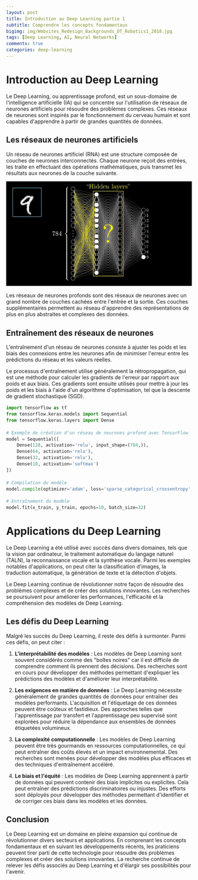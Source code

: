 ```yaml
---
layout: post
title: Introduction au Deep Learning partie 1
subtitle: Comprendre les concepts fondamentaux
bigimg: img/Websites_Redesign_Backgrounds_DT_Robotics1_2018.jpg
tags: [Deep Learning, AI, Neural Networks]
comments: true
categories: deep-learning
---
```


# Introduction au Deep Learning

Le Deep Learning, ou apprentissage profond, est un sous-domaine de l'intelligence artificielle (IA) qui se concentre sur l'utilisation de réseaux de neurones artificiels pour résoudre des problèmes complexes. Ces réseaux de neurones sont inspirés par le fonctionnement du cerveau humain et sont capables d'apprendre à partir de grandes quantités de données.

## Les réseaux de neurones artificiels

Un réseau de neurones artificiel (RNA) est une structure composée de couches de neurones interconnectés. Chaque neurone reçoit des entrées, les traite en effectuant des opérations mathématiques, puis transmet les résultats aux neurones de la couche suivante.


<img src="/img/neural_net.gif" alt="Neural Network Architecture" title="Architecture d'un Réseau de Neurone: source 3Blue1Brown">


Les réseaux de neurones profonds sont des réseaux de neurones avec un grand nombre de couches cachées entre l'entrée et la sortie. Ces couches supplémentaires permettent au réseau d'apprendre des représentations de plus en plus abstraites et complexes des données.

## Entraînement des réseaux de neurones

L'entraînement d'un réseau de neurones consiste à ajuster les poids et les biais des connexions entre les neurones afin de minimiser l'erreur entre les prédictions du réseau et les valeurs réelles.

Le processus d'entraînement utilise généralement la rétropropagation, qui est une méthode pour calculer les gradients de l'erreur par rapport aux poids et aux biais. Ces gradients sont ensuite utilisés pour mettre à jour les poids et les biais à l'aide d'un algorithme d'optimisation, tel que la descente de gradient stochastique (SGD).

```python
import tensorflow as tf
from tensorflow.keras.models import Sequential
from tensorflow.keras.layers import Dense

# Exemple de création d'un réseau de neurones profond avec TensorFlow
model = Sequential([
    Dense(128, activation='relu', input_shape=(784,)),
    Dense(64, activation='relu'),
    Dense(32, activation='relu'),
    Dense(10, activation='softmax')
])

# Compilation du modèle
model.compile(optimizer='adam', loss='sparse_categorical_crossentropy', metrics=['accuracy'])

# Entraînement du modèle
model.fit(x_train, y_train, epochs=10, batch_size=32)
```

# Applications du Deep Learning
Le Deep Learning a été utilisé avec succès dans divers domaines, tels que la vision par ordinateur, le traitement automatique du langage naturel (TALN), la reconnaissance vocale et la synthèse vocale. Parmi les exemples notables d'applications, on peut citer la classification d'images, la traduction automatique, la génération de texte et la détection d'objets.

Le Deep Learning continue de révolutionner notre façon de résoudre des problèmes complexes et de créer des solutions innovantes. Les recherches se poursuivent pour améliorer les performances, l'efficacité et la compréhension des modèles de Deep Learning.

## Les défis du Deep Learning

Malgré les succès du Deep Learning, il reste des défis à surmonter. Parmi ces défis, on peut citer :

1. **L'interprétabilité des modèles** : Les modèles de Deep Learning sont souvent considérés comme des "boîtes noires" car il est difficile de comprendre comment ils prennent des décisions. Des recherches sont en cours pour développer des méthodes permettant d'expliquer les prédictions des modèles et d'améliorer leur interprétabilité.

2. **Les exigences en matière de données** : Le Deep Learning nécessite généralement de grandes quantités de données pour entraîner des modèles performants. L'acquisition et l'étiquetage de ces données peuvent être coûteux et fastidieux. Des approches telles que l'apprentissage par transfert et l'apprentissage peu supervisé sont explorées pour réduire la dépendance aux ensembles de données étiquetées volumineux.

3. **La complexité computationnelle** : Les modèles de Deep Learning peuvent être très gourmands en ressources computationnelles, ce qui peut entraîner des coûts élevés et un impact environnemental. Des recherches sont menées pour développer des modèles plus efficaces et des techniques d'entraînement accéléré.

4. **Le biais et l'équité** : Les modèles de Deep Learning apprennent à partir de données qui peuvent contenir des biais implicites ou explicites. Cela peut entraîner des prédictions discriminatoires ou injustes. Des efforts sont déployés pour développer des méthodes permettant d'identifier et de corriger ces biais dans les modèles et les données.

## Conclusion

Le Deep Learning est un domaine en pleine expansion qui continue de révolutionner divers secteurs et applications. En comprenant les concepts fondamentaux et en suivant les développements récents, les praticiens peuvent tirer parti de cette technologie pour résoudre des problèmes complexes et créer des solutions innovantes. La recherche continue de relever les défis associés au Deep Learning et d'élargir ses possibilités pour l'avenir.

